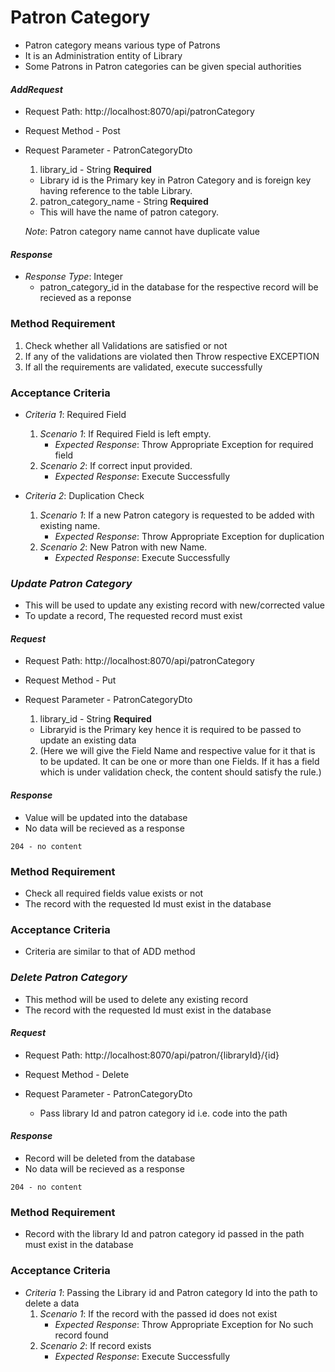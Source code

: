 # Patron Category
- Patron category means various type of Patrons
- It is an Administration entity of Library 
- Some Patrons in Patron categories can be given special authorities

#### *AddRequest* 
- Request Path: http://localhost:8070/api/patronCategory
- Request Method - Post
- Request Parameter - PatronCategoryDto

	1. library_id - String **Required**
	- Library id is the Primary key in Patron Category and is foreign key having reference to the table Library.
	    
	2. patron_category_name - String **Required**
	- This will have the name of patron category. 
	
    *Note*: Patron category name cannot have duplicate value 
	

#### *Response* 
- *Response Type*: Integer 
	- patron_category_id in the database for the respective record will be recieved as a reponse

### Method Requirement

1. Check whether all Validations are satisfied or not
2. If any of the validations are violated then Throw respective EXCEPTION	        
3. If all the requirements are validated, execute successfully

### Acceptance Criteria
- *Criteria 1*: Required Field
	1. *Scenario 1*: If Required Field is left empty.
		- *Expected Response*: Throw Appropriate Exception for required field
	2. *Scenario 2*: If correct input provided.
		- *Expected Response*: Execute Successfully

- *Criteria 2*: Duplication Check
 	1. *Scenario 1*: If a new Patron category is requested to be added with existing name.
 		- *Expected Response*: Throw Appropriate Exception for duplication
	2. *Scenario 2*: New Patron with new Name.
		- *Expected Response*: Execute Successfully
	
### *Update Patron Category* 
* This will be used to update any existing record with new/corrected value
* To update a record, The requested record must exist

#### *Request*
- Request Path: http://localhost:8070/api/patronCategory
- Request Method - Put
- Request Parameter - PatronCategoryDto

	1. library_id - String **Required**
	- Libraryid is the Primary key hence it is required to be passed to update an existing data
	2. (Here we will give the Field Name and respective value for it that is to be updated. It can be one or more than one Fields. If it has a field which is under validation check, the content should satisfy the rule.)

#### *Response*    
- Value will be updated into the database
- No data will be recieved as a response
```
204 - no content
```    

### Method Requirement

- Check all required fields value exists or not
- The record with the requested Id must exist in the database

### Acceptance Criteria
- Criteria are similar to that of ADD method

### *Delete Patron Category*
* This method will be used to delete any existing record
* The record with the requested Id must exist in the database

#### *Request*
- Request Path: http://localhost:8070/api/patron/{libraryId}/{id}
- Request Method - Delete
- Request Parameter - PatronCategoryDto

	- Pass library Id and patron category id i.e. code into the path 
 	
#### *Response*  
- Record will be deleted from the database
- No data will be recieved as a response
```
204 - no content
```    

### Method Requirement

- Record with the library Id and patron category id passed in the path must exist in the database

### Acceptance Criteria
- *Criteria 1*: Passing the Library id and Patron category Id into the path to delete a data
 	1. *Scenario 1*: If the record with the passed id does not exist
		- *Expected Response*: Throw Appropriate Exception for No such record found
	2. *Scenario 2*: If record exists
		- *Expected Response*: Execute Successfully 
